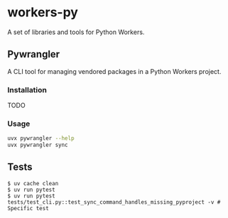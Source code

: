 
# workers-py

A set of libraries and tools for Python Workers.


## Pywrangler 

A CLI tool for managing vendored packages in a Python Workers project.

### Installation

TODO

### Usage

```bash
uvx pywrangler --help
uvx pywrangler sync
```


## Tests

```
$ uv cache clean
$ uv run pytest
$ uv run pytest tests/test_cli.py::test_sync_command_handles_missing_pyproject -v # Specific test
```